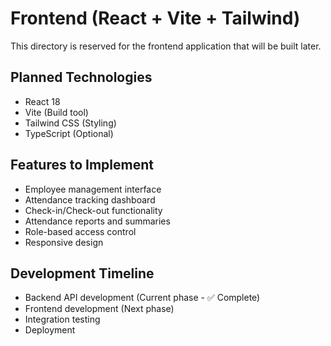 # Frontend (React + Vite + Tailwind)

This directory is reserved for the frontend application that will be built later.

## Planned Technologies
- React 18
- Vite (Build tool)
- Tailwind CSS (Styling)
- TypeScript (Optional)

## Features to Implement
- Employee management interface
- Attendance tracking dashboard
- Check-in/Check-out functionality
- Attendance reports and summaries
- Role-based access control
- Responsive design

## Development Timeline
- Backend API development (Current phase - ✅ Complete)
- Frontend development (Next phase)
- Integration testing
- Deployment
